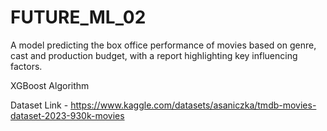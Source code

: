 # FUTURE_ML_02
A model predicting the box office performance of movies based on genre, cast and production budget, with a report highlighting key influencing factors.

XGBoost Algorithm

Dataset Link - https://www.kaggle.com/datasets/asaniczka/tmdb-movies-dataset-2023-930k-movies
